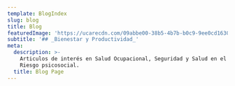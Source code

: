 ```yaml
---
template: BlogIndex
slug: blog
title: Blog
featuredImage: 'https://ucarecdn.com/09abbe00-38b5-4b7b-b0c9-9ee0cd16307f/'
subtitle: '## _Bienestar y Productividad_'
meta:
  description: >-
    Articulos de interés en Salud Ocupacional, Seguridad y Salud en el trabajo y
    Riesgo psicosocial. 
  title: Blog Page
---
```


